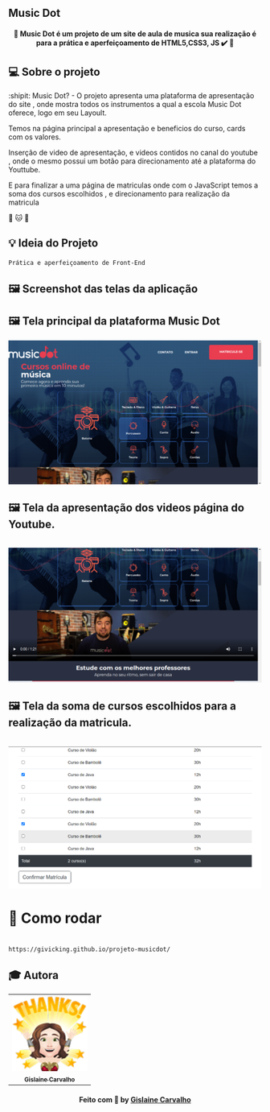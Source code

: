
## Music Dot

<h4 align="center"> 
	🚧  Music Dot é um projeto de um site de aula de musica sua realização é para a prática e aperfeiçoamento de HTML5,CSS3, JS ✔️ 🚧
</h4>

## 💻 Sobre o projeto

:shipit: Music Dot? - O projeto apresenta uma plataforma de apresentação do site , onde mostra todos os instrumentos a qual a escola Music Dot oferece, logo em seu Layoult.

Temos na página principal a apresentação e beneficios do curso, cards com os valores.

Inserção de video de apresentação, e videos contidos no canal do youtube , onde o mesmo possui um botão para direcionamento até a plataforma do Youttube. 

E para finalizar a uma página de matriculas onde com o JavaScript temos a soma dos cursos escolhidos , e direcionamento para realização da matricula  

:dog: :cat: :rabbit:   

## :bulb: Ideia do Projeto

```bash
Prática e aperfeiçoamento de Front-End

```
## 🖼 Screenshot das telas da aplicação 

## 🖼 Tela principal da plataforma Music Dot 

 <img src="./img/pagina3.png" alt="Tela Principal"> 


## 🖼 Tela da apresentação dos videos página do Youtube. 

<br>
<img src="./img/pagina2.png" alt="Tela Principal"> 
<br>

## 🖼 Tela da soma de cursos escolhidos para a realização da matricula.  

<br>
<img src="./img/pagina1.png" alt="Tela Principal"> 
<br>

 # 👷 Como rodar

```bash

https://givicking.github.io/projeto-musicdot/

```

## :mortar_board: Autora

<table align="center">
    <tr>
        <td align="center">
            <a href="https://github.com/GiVicking">
                <img src="./img/avatar6.png" width="150px;" alt="Avatar da Gislaine Carvalho Thanks" />
                <br />
                <sub><b>Gislaine Carvalho</b></sub>
            </a>
        </td>    
    </tr>
</table>
<h4 align="center">
   Feito com 💜 by  <a href="https://www.linkedin.com/in/gislaine-carvalho-040ab61a4/" target="_blank"> Gislaine Carvalho </a>
</h4>

